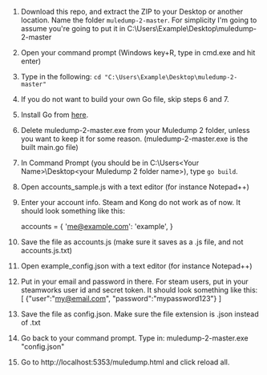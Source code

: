 1. Download this repo, and extract the ZIP to your Desktop or another location. Name the folder `muledump-2-master`.
    For simplicity I'm going to assume you're going to put it in 
    C:\Users\Example\Desktop\muledump-2-master
2. Open your command prompt (Windows key+R, type in cmd.exe and hit enter)
4. Type in the following:
    `cd "C:\Users\Example\Desktop\muledump-2-master"`
5. If you do not want to build your own Go file, skip steps 6 and 7.
6. Install Go from [here](https://golang.org/dl/).
7. Delete muledump-2-master.exe from your Muledump 2 folder, unless you want to keep it for some reason. (muledump-2-master.exe is the built main.go file)
8. In Command Prompt (you should be in C:\Users\<Your Name>\Desktop\<your Muledump 2 folder name>), type `go build`.
9. Open accounts_sample.js with a text editor (for instance Notepad++)
10. Enter your account info. Steam and Kong do not work as of now.
    It should look something like this: 

    accounts = {
    'me@example.com': 'example',
    }

11. Save the file as accounts.js (make sure it saves as a .js file, and not accounts.js.txt)
12. Open example_config.json with a text editor (for instance Notepad++)
13. Put in your email and password in there. For steam users, put in your steamworks user id and secret token.
    It should look something like this:
[
    {"user":"my@email.com", "password":"mypassword123"}
]

14. Save the file as config.json. Make sure the file extension is .json instead of .txt
15. Go back to your command prompt. Type in: 
muledump-2-master.exe "config.json"
16. Go to http://localhost:5353/muledump.html and click reload all.
